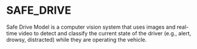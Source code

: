 # SAFE_DRIVE
Safe Drive Model is a computer vision system that uses images and real-time video to detect and classify the current state of the driver (e.g., alert, drowsy, distracted) while they are operating the vehicle.
